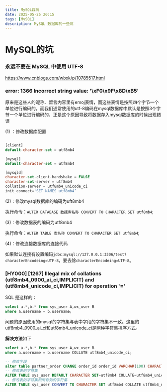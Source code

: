 ```yaml
---
title: MySQL踩坑
date: 2025-05-25 20:15
tags: [MySQL]
description: MySQL 数据库的一些坑
---
```

# MySQL的坑

### 永远不要在 MySQL 中使用 UTF-8

https://www.cnblogs.com/wbxk/p/10785517.html

### error: 1366 Incorrect string value: '\xF0\x9F\x8D\xB5'

原来是这些人的昵称、留言内容里有emoj表情，而这些表情是按照四个字节一个单位进行编码的，而我们通常使用的utf-8编码在mysql数据库中默认是按照3个字节一个单位进行编码的，正是这个原因导致将数据存入mysql数据库的时候出现错误

(1) ：修改数据库配置

```sql

[client]
default-character-set = utf8mb4

[mysql]
default-character-set = utf8mb4

[mysqld]
character-set-client-handshake = FALSE
character-set-server = utf8mb4
collation-server = utf8mb4_unicode_ci
init_connect='SET NAMES utf8mb4’
```

(2)：修改mysql数据库的编码为uft8mb4

执行命令：`ALTER DATABASE 数据库名称 CONVERT TO CHARACTER SET utf8mb4`;

(3)：修改数据表的编码为utf8mb4

执行命令：`ALTER TABLE 表名称 CONVERT TO CHARACTER SET utf8mb4`;

(4)：修改连接数据库的连接代码

如果默认连接有设置编码`jdbc:mysql://127.0.0.1:3306/test?characterEncodeing=UTF-8`，要去除`characterEncodeing=UTF-8`。



### [HY000] [1267] Illegal mix of collations (utf8mb4_0900_ai_ci,IMPLICIT) and (utf8mb4_unicode_ci,IMPLICIT) for operation '='

SQL 是这样的：

```sql
select a.*,b.* from sys_user A,wx_user B
where a.username = b.username;
```

问题的原因使用的mysql的字符集与表中字段的字符集不一致。这里的utf8mb4_0900_ai_ci和utf8mb4_unicode_ci是两种字符集排序方式。

**解决方法**如下

```sql 
select a.*,b.* from sys_user A,wx_user B
where a.username = b.username COLLATE utf8mb4_unicode_ci;
```

```sql
-- 修改字段
alter table partner_order CHANGE order_id order_id VARCHAR(100) CHARACTER SET utf8 COLLATE 'utf8_unicode_ci';
-- 修改表的字符集
ALTER TABLE sys_user DEFAULT CHARACTER SET=utf8mb4 COLLATE=utf8mb4_unicode_ci;
-- 修改表的字符集和所有列的字符集
ALTER TABLE sys_user CONVERT TO CHARACTER SET utf8mb4 COLLATE utf8mb4_unicode_ci;
```

